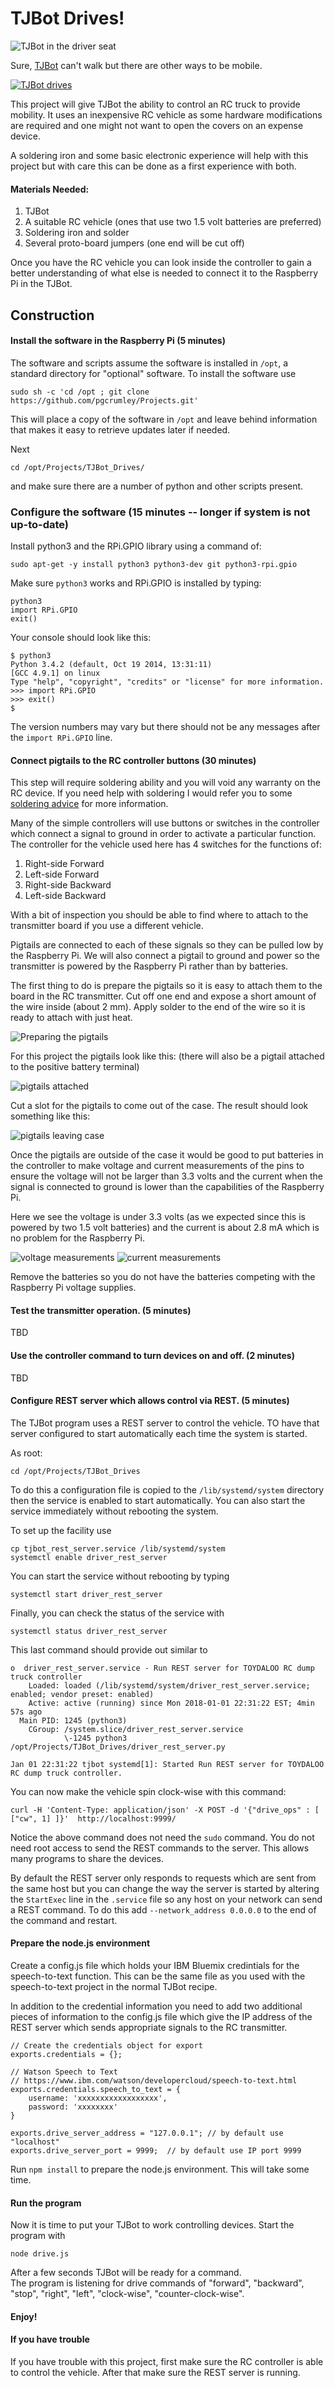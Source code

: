 # TJBot Drives!

![TJBot in the driver seat](images/TJBot_drives.png)

Sure, [TJBot](https://github.com/ibmtjbot/tjbot)
can't walk but there are other ways to be mobile.

[![TJBot drives](https://img.youtube.com/vi/AAlcMZAQDOI/0.jpg)](https://www.youtube.com/watch?v=AAlcMZAQDOI "TJBot drives")

This project will give TJBot the ability to control an RC truck to
provide mobility.  It uses an inexpensive RC vehicle as some hardware
modifications are required and one might not want to open the covers on
an expense device.

A soldering iron and some basic electronic experience will help with this 
project but with care this can be done as a first experience with both.

#### Materials Needed:  

1. TJBot
2. A suitable RC vehicle (ones that use two 1.5 volt batteries are preferred)
3. Soldering iron and solder
4. Several proto-board jumpers (one end will be cut off)

Once you have the RC vehicle you can look inside the controller to gain
a better understanding of what 
else is needed to connect it to the Raspberry Pi in the TJBot.

## Construction

#### Install the software in the Raspberry Pi (5 minutes)

The software and scripts assume the software is installed in `/opt`, a
standard directory for "optional" software.  To install the software use

    sudo sh -c 'cd /opt ; git clone https://github.com/pgcrumley/Projects.git'

This will place a copy of the software in `/opt` and leave behind
information that makes it easy to retrieve updates later if needed.

Next 

    cd /opt/Projects/TJBot_Drives/
    
and make sure there are
a number of python and other scripts present.

### Configure the software (15 minutes -- longer if system is not up-to-date)

Install python3 and the RPi.GPIO library using a command of:

    sudo apt-get -y install python3 python3-dev git python3-rpi.gpio

Make sure `python3` works and RPi.GPIO is installed by typing:

    python3
    import RPi.GPIO
    exit()

Your console should look like this:

    $ python3
    Python 3.4.2 (default, Oct 19 2014, 13:31:11)
    [GCC 4.9.1] on linux
    Type "help", "copyright", "credits" or "license" for more information.
    >>> import RPi.GPIO
    >>> exit()
    $

The version numbers may vary but there should not be any messages after the
`import RPi.GPIO` line.    

#### Connect pigtails to the RC controller buttons (30 minutes)

This step will require soldering ability and you will void any warranty
on the RC device.  If you need help with soldering I would refer you to some 
[soldering advice](http://www.instructables.com/id/How-to-Solder-Basic-Soldering-Guide/)
for more information.

Many of the simple controllers will use buttons or switches in the controller
which connect a signal to ground in order to activate a particular function.
The controller for the vehicle used here has 4 switches for the functions of:

1. Right-side Forward
2. Left-side Forward
3. Right-side Backward
4. Left-side Backward

With a bit of inspection you should be able to find where to attach to the 
transmitter board if you use a different vehicle.

Pigtails are connected to each of these signals so they can be pulled low by
the Raspberry Pi.  We will also connect a pigtail to ground and power so the 
transmitter is powered by the Raspberry Pi rather than by batteries.

The first thing to do is prepare the pigtails so it is easy to attach 
them to the board in the RC transmitter.  Cut off one end and expose a short
amount of the wire inside (about 2 mm).  Apply solder to the end of the wire
so it is ready to attach with just heat.

![Preparing the pigtails](images/preparing_pigtail.png)

For this project the pigtails look like this:  (there will also be a pigtail
attached to the positive battery terminal)

![pigtails attached](images/attaching_pigtails.png)

Cut a slot for the pigtails to come out of the case.  The result should look 
something like this:

![pigtails leaving case](images/controller_with_pigtails.png)

Once the pigtails are outside of the case it would be good to put batteries 
in the controller to make voltage and current measurements of the pins to 
ensure the voltage will not be larger than 3.3 volts and the current when the
signal is connected to ground is lower than the capabilities of the
Raspberry Pi.

Here we see the voltage is under 3.3 volts (as we expected since this is 
powered by two 1.5 volt batteries) and the current is about 2.8 mA which is
no problem for the Raspberry Pi.

![voltage measurements](images/checking_voltage.png)
![current measurements](images/checking_current.png)

Remove the batteries so you do not have the batteries competing with the 
Raspberry Pi voltage supplies.

#### Test the transmitter operation. (5 minutes)

TBD

#### Use the controller command to turn devices on and off. (2 minutes)

TBD

#### Configure REST server which allows control via REST. (5 minutes)

The TJBot program uses a REST server to control the vehicle.  TO have 
that server configured to start automatically each time the system is 
started.

As root:

    cd /opt/Projects/TJBot_Drives
    
To do this a configuration file is copied to the `/lib/systemd/system`
directory then the service is enabled to start automatically.  You can 
also start the service immediately without rebooting the system.

To set up the facility use

    cp tjbot_rest_server.service /lib/systemd/system
    systemctl enable driver_rest_server

You can start the service without rebooting by typing 

    systemctl start driver_rest_server

Finally, you can check the status of the service with 

    systemctl status driver_rest_server
    
This last command should provide out similar to 

    o  driver_rest_server.service - Run REST server for TOYDALOO RC dump truck controller
        Loaded: loaded (/lib/systemd/system/driver_rest_server.service; enabled; vendor preset: enabled)
        Active: active (running) since Mon 2018-01-01 22:31:22 EST; 4min 57s ago
      Main PID: 1245 (python3)
        CGroup: /system.slice/driver_rest_server.service
                \-1245 python3 /opt/Projects/TJBot_Drives/driver_rest_server.py

    Jan 01 22:31:22 tjbot systemd[1]: Started Run REST server for TOYDALOO RC dump truck controller.

You can now make the vehicle spin clock-wise with this command:

    curl -H 'Content-Type: application/json' -X POST -d '{"drive_ops" : [ ["cw", 1] ]}'  http://localhost:9999/

Notice the above command does not need the `sudo` command.  You do not need
root access to send the REST commands to the server.  This allows many
programs to share the devices.

By default the REST server only responds to requests which are sent from 
the same host but you can change the way the server is started by altering the 
`StartExec` line in the `.service` file so any host on your network
can send a REST command.  To do this add `--network_address 0.0.0.0`
to the end of the command and restart.

#### Prepare the node.js environment

Create a config.js file which holds your IBM Bluemix credintials for
the speech-to-text function.  This can be the same file as you used with 
the speech-to-text project in the normal TJBot recipe.

In addition to the credential information you need to add two additional
pieces of information to the config.js file which give the IP address 
of the REST server which sends appropriate signals to the RC transmitter.

    // Create the credentials object for export
    exports.credentials = {};

    // Watson Speech to Text
    // https://www.ibm.com/watson/developercloud/speech-to-text.html
    exports.credentials.speech_to_text = {
        username: 'xxxxxxxxxxxxxxxxxx',
        password: 'xxxxxxxx'
    }
    
    exports.drive_server_address = "127.0.0.1"; // by default use "localhost"
    exports.drive_server_port = 9999;  // by default use IP port 9999
    

Run `npm install` to prepare the node.js environment.  This will take
some time.

#### Run the program

Now it is time to put your TJBot to work controlling devices.  Start the
program with

    node drive.js

After a few seconds TJBot will be ready for a command.  
The program is listening for drive commands of "forward", "backward", "stop",
"right", "left", "clock-wise", "counter-clock-wise". 

#### Enjoy! 

#### If you have trouble

If you have trouble with this project, first make sure the RC controller is
able to control the vehicle.  After that make sure the REST server is running.







